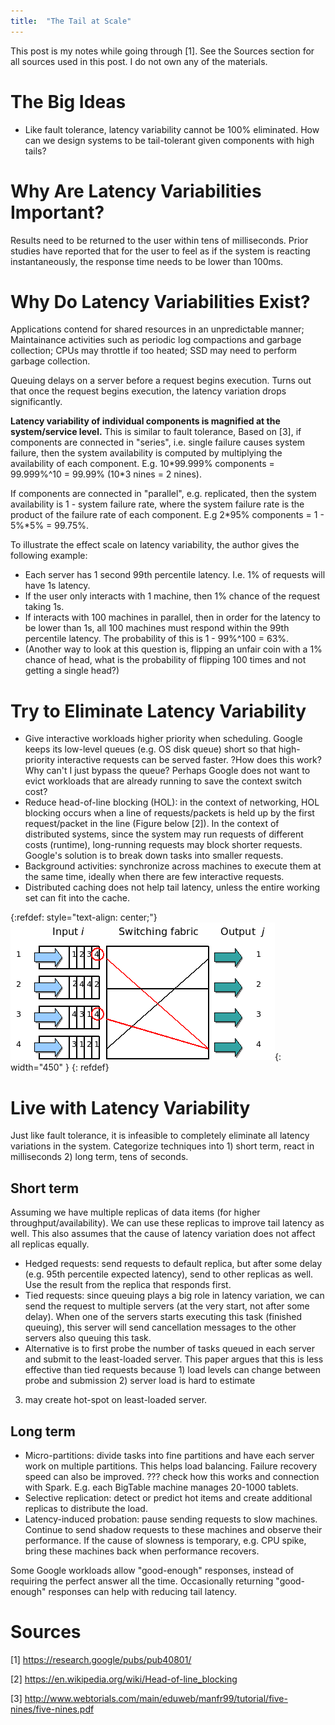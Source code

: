 ```yaml
---
title:  "The Tail at Scale"
---
```

This post is my notes while going through [1]. See the Sources section for all sources used in this post. I do not own any of the materials.

# The Big Ideas
- Like fault tolerance, latency variability cannot be 100% eliminated. How can we design systems to be tail-tolerant given components with high tails? 

# Why Are Latency Variabilities Important?
Results need to be returned to the user within tens of milliseconds. Prior studies have reported that for the user to feel as if the system is reacting instantaneously, the response time needs to be lower than 100ms.

# Why Do Latency Variabilities Exist?
Applications contend for shared resources in an unpredictable manner; Maintainance activities such as 
periodic log compactions and garbage collection; CPUs may throttle if too heated; SSD may need to perform
garbage collection. 

Queuing delays on a server before a request begins execution. Turns out that once the request begins execution,
the latency variation drops significantly. 

**Latency variability of individual components is magnified at the system/service level.** This is similar to fault tolerance, 
Based on [3], if components are connected in "series", i.e. single failure causes system failure, then the system availability is computed by multiplying the availability of each component.
E.g. 10\*99.999% components = 99.999%^10 = 99.99% (10\*3 nines = 2 nines). 

If components are connected in "parallel", e.g. replicated, then the system availability is 1 - system failure rate, where the system failure rate is the product of the failure rate of each component. E.g 2\*95% components = 1 - 5%\*5% = 99.75%.

To illustrate the effect scale on latency variability, the author gives the following example:
- Each server has 1 second 99th percentile latency. I.e. 1% of requests will have 1s latency.
- If the user only interacts with 1 machine, then 1% chance of the request taking 1s.
- If interacts with 100 machines in parallel, then in order for the latency to be lower than 1s, all 100 machines must respond within the 99th percentile latency. The probability of this is 1 - 99%^100 = 63%.
- (Another way to look at this question is, flipping an unfair coin with a 1% chance of head, what is the probability of flipping 100 times and not getting a single head?)


# Try to Eliminate Latency Variability
- Give interactive workloads higher priority when scheduling. Google keeps its low-level queues (e.g. OS disk queue) short
so that high-priority interactive requests can be served faster. ?How does this work? Why can't I just bypass the queue? Perhaps Google does not want to evict workloads that are already running to save the context switch cost?
- Reduce head-of-line blocking (HOL): in the context of networking, HOL blocking occurs when a line of requests/packets is 
held up by the first request/packet in the line (Figure below [2]). In the context of distributed systems, since the system
may run requests of different costs (runtime), long-running requests may block shorter requests. Google's solution is to break
down tasks into smaller requests.
- Background activities: synchronize across machines to execute them at the same time, ideally when there are few interactive
requests. 
- Distributed caching does not help tail latency, unless the entire working set can fit into the cache.

{:refdef: style="text-align: center;"}
![](/assets/images/posts/tail/HOL.png){: width="450" }
{: refdef}

# Live with Latency Variability
Just like fault tolerance, it is infeasible to completely eliminate all latency variations in the system. 
Categorize techniques into 1) short term, react in milliseconds 2) long term, tens of seconds.

## Short term
Assuming we have multiple replicas of data items (for higher throughput/availability). We can use these replicas
to improve tail latency as well. This also assumes that the cause of latency variation does not affect all replicas equally.
- Hedged requests: send requests to default replica, but after some delay (e.g. 95th percentile expected latency), send to other replicas as well.
Use the result from the replica that responds first. 
- Tied requests: since queuing plays a big role in latency variation, we can send the request to multiple servers (at the very start, not after some delay). When one of the servers
starts executing this task (finished queuing), this server will send cancellation messages to the other servers also queuing this task.
- Alternative is to first probe the number of tasks queued in each server and submit to the least-loaded server. This paper argues that
this is less effective than tied requests because 1) load levels can change between probe and submission 2) server load is hard to estimate
3) may create hot-spot on least-loaded server. 

## Long term

- Micro-partitions: divide tasks into fine partitions and have each server work on multiple partitions. This
helps load balancing. Failure recovery speed can also be improved. ??? check how this works and connection with Spark.
E.g. each BigTable machine manages 20-1000 tablets. 
- Selective replication: detect or predict hot items and create additional replicas to distribute the load. 
- Latency-induced probation: pause sending requests to slow machines. Continue to send shadow requests to these machines 
and observe their performance. If the cause of slowness is temporary, e.g. CPU spike, bring these machines back when performance 
recovers.

Some Google workloads allow "good-enough" responses, instead of requiring the perfect answer all the time. Occasionally returning
"good-enough" responses can help with reducing tail latency.

# Sources
[1] https://research.google/pubs/pub40801/

[2] https://en.wikipedia.org/wiki/Head-of-line_blocking

[3] http://www.webtorials.com/main/eduweb/manfr99/tutorial/five-nines/five-nines.pdf

